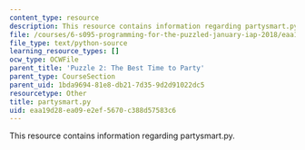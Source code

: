```yaml
---
content_type: resource
description: This resource contains information regarding partysmart.py.
file: /courses/6-s095-programming-for-the-puzzled-january-iap-2018/eaa19d28ea09e2ef5670c388d57583c6_partysmart.py
file_type: text/python-source
learning_resource_types: []
ocw_type: OCWFile
parent_title: 'Puzzle 2: The Best Time to Party'
parent_type: CourseSection
parent_uid: 1bda9694-81e8-db21-7d35-9d2d91022dc5
resourcetype: Other
title: partysmart.py
uid: eaa19d28-ea09-e2ef-5670-c388d57583c6
---
```

This resource contains information regarding partysmart.py.

